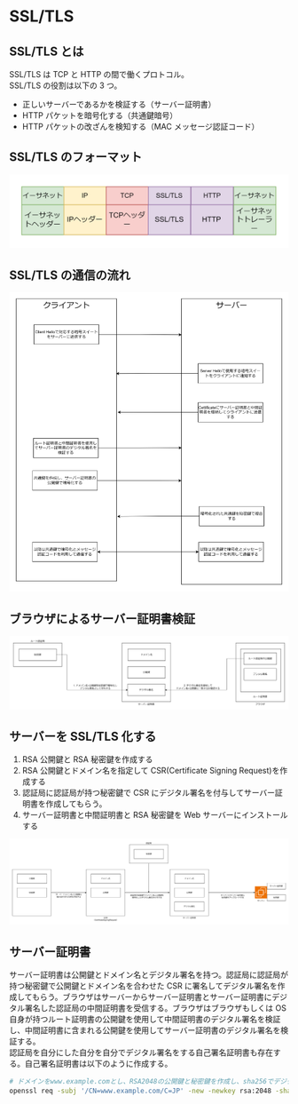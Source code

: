 # SSL/TLS

## SSL/TLS とは

SSL/TLS は TCP と HTTP の間で働くプロトコル。  
SSL/TLS の役割は以下の 3 つ。

- 正しいサーバーであるかを検証する（サーバー証明書）
- HTTP パケットを暗号化する（共通鍵暗号）
- HTTP パケットの改ざんを検知する（MAC メッセージ認証コード）

## SSL/TLS のフォーマット

![SSL/TLSパケット](../image/ネットワーク技術入門-SSL・TLSパケット.png)

## SSL/TLS の通信の流れ

![SSL流れ](../image/ネットワーク技術入門-SSL流れ.png)

## ブラウザによるサーバー証明書検証

![サーバー証明書検証](../image/サーバー証明書検証.png)

## サーバーを SSL/TLS 化する

1. RSA 公開鍵と RSA 秘密鍵を作成する
2. RSA 公開鍵とドメイン名を指定して CSR(Certificate Signing Request)を作成する
3. 認証局に認証局が持つ秘密鍵で CSR にデジタル署名を付与してサーバー証明書を作成してもらう。
4. サーバー証明書と中間証明書と RSA 秘密鍵を Web サーバーにインストールする

![サーバー証明書作成方法](../image/サーバー証明書作成方法.png)

## サーバー証明書

サーバー証明書は公開鍵とドメイン名とデジタル署名を持つ。認証局に認証局が持つ秘密鍵で公開鍵とドメイン名を合わせた CSR に署名してデジタル署名を作成してもらう。ブラウザはサーバーからサーバー証明書とサーバー証明書にデジタル署名した認証局の中間証明書を受信する。ブラウザはブラウザもしくは OS 自身が持つルート証明書の公開鍵を使用して中間証明書のデジタル署名を検証し、中間証明書に含まれる公開鍵を使用してサーバー証明書のデジタル署名を検証する。  
認証局を自分にした自分を自分でデジタル署名をする自己署名証明書も存在する。自己署名証明書は以下のように作成する。

```bash
# ドメインをwww.example.comとし、RSA2048の公開鍵と秘密鍵を作成し、sha256でデジタル署名し、有効期限を36500日にし、サーバー証明書のタイプをx509にし、秘密鍵のファイル名をkeyoutで指定し、サーバー証明書のファイル名をoutで指定する
openssl req -subj '/CN=www.example.com/C=JP' -new -newkey rsa:2048 -sha256 -days 36500 -nodes -x509 -keyout /etc/ssl/private/server.key -out /etc/ssl/private/server.crt
```
